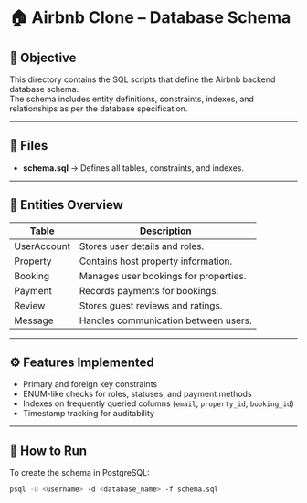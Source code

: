 # 🏠 Airbnb Clone – Database Schema

## 🎯 Objective
This directory contains the SQL scripts that define the Airbnb backend database schema.  
The schema includes entity definitions, constraints, indexes, and relationships as per the database specification.

---

## 📄 Files
- **schema.sql** → Defines all tables, constraints, and indexes.

---

## 🧩 Entities Overview

| Table        | Description                              |
|---------------|------------------------------------------|
| UserAccount   | Stores user details and roles.           |
| Property      | Contains host property information.      |
| Booking       | Manages user bookings for properties.    |
| Payment       | Records payments for bookings.           |
| Review        | Stores guest reviews and ratings.        |
| Message       | Handles communication between users.     |

---

## ⚙️ Features Implemented
- Primary and foreign key constraints  
- ENUM-like checks for roles, statuses, and payment methods  
- Indexes on frequently queried columns (`email`, `property_id`, `booking_id`)  
- Timestamp tracking for auditability  

---

## 🚀 How to Run
To create the schema in PostgreSQL:

```bash
psql -U <username> -d <database_name> -f schema.sql
